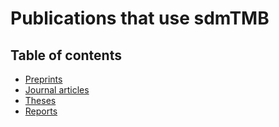 # Publications that use sdmTMB

## Table of contents

- [Preprints](#preprints)
- [Journal articles](#journal-articles)
- [Theses](#thesis-chapters)
- [Reports](#reports)
